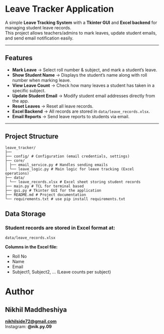 # Leave Tracker Application

A simple **Leave Tracking System** with a **Tkinter GUI** and **Excel backend** for managing student leave records.  
This project allows teachers/admins to mark leaves, update student emails, and send email notification easily.

---

##  Features

- **Mark Leave** → Select roll number & subject, and mark a student’s leave.  
- **Show Student Name** → Displays the student’s name along with roll number when marking leave.  
- **View Leave Count** → Check how many leaves a student has taken in a specific subject.  
- **Update Student Email** → Modify student email addresses directly from the app.  
- **Reset Leaves** → Reset all leave records.  
- **Excel Backend** → All records are stored in `data/leave_records.xlsx`.  
- **Email Reports** → Send leave reports to students via email.  

---

## Project Structure
    leave_tracker/
    ├── 
    ├── config/ # Configuration (email credentials, settings)
    ├── core/
    │ ├── email_service.py # Handles sending emails
    │ └── leave_logic.py # Main logic for leave tracking (Excel operations)
    ├── data/
    │ └── leave_records.xlsx # Excel sheet storing student records
    ├── main.py # TCL for terminal based 
    ├── gui.py # Tkinter GUI for the application
    ├── README.md # Project documentation
    └── requirements.txt # use pip install requirements.txt 


## Data Storage

### Student records are stored in Excel format at:
    data/leave_records.xlsx
**Columns in the Excel file:**
- Roll No
- Name
- Email
- Subject1, Subject2, … (Leave counts per subject)

# Author

## Nikhil Maddheshiya  
**nikhilside72@gmail.com**  
Instagram: **@nik.py.09**
